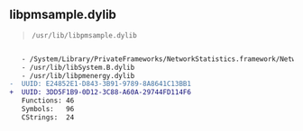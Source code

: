 ## libpmsample.dylib

> `/usr/lib/libpmsample.dylib`

```diff

   - /System/Library/PrivateFrameworks/NetworkStatistics.framework/NetworkStatistics
   - /usr/lib/libSystem.B.dylib
   - /usr/lib/libpmenergy.dylib
-  UUID: E24852E1-D843-3B91-9789-8A8641C13BB1
+  UUID: 3DD5F1B9-0D12-3C88-A60A-29744FD114F6
   Functions: 46
   Symbols:   96
   CStrings:  24

```
